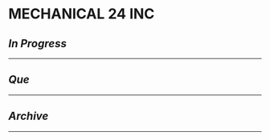 # MECHANICAL 24 INC

## *In Progress*

--------------------

## *Que*

-----------------------------------
## *Archive*

-----------------------------------
